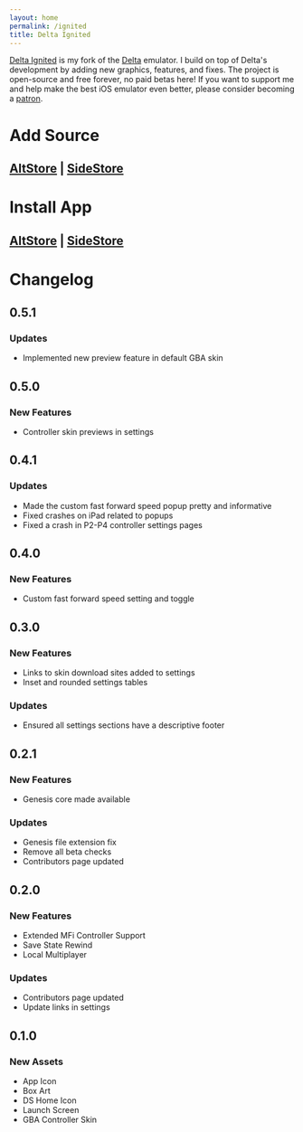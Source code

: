 ```yaml
---
layout: home
permalink: /ignited
title: Delta Ignited
---
```


[Delta Ignited](https://github.com/Lit-Development/Delta-Ignited) is my fork of the [Delta](https://github.com/rileytestut/Delta) emulator. I build on top of Delta's development by adding new graphics, features, and fixes. The project is open-source and free forever, no paid betas here! If you want to support me and help make the best iOS emulator even better, please consider becoming a [patron](https://patreon.com/litritt).

# Add Source

## [AltStore](altstore://source?url=https://apps.litritt.com) | [SideStore](sidestore://source?url=https://apps.litritt.com)

# Install App

## [AltStore](altstore://install?url=https://github.com/Lit-Development/Delta-Ignited/releases/download/v0.1.0/delta-ignited.ipa) | [SideStore](sidestore://install?url=https://github.com/Lit-Development/Delta-Ignited/releases/download/v0.1.0/delta-ignited.ipa)

# Changelog

## 0.5.1

### **Updates**

- Implemented new preview feature in default GBA skin

## 0.5.0

### **New Features**

- Controller skin previews in settings

## 0.4.1

### **Updates**

- Made the custom fast forward speed popup pretty and informative
- Fixed crashes on iPad related to popups
- Fixed a crash in P2-P4 controller settings pages

## 0.4.0

### **New Features**

- Custom fast forward speed setting and toggle

## 0.3.0

### **New Features**

- Links to skin download sites added to settings
- Inset and rounded settings tables

### **Updates**

- Ensured all settings sections have a descriptive footer

## 0.2.1

### **New Features**

- Genesis core made available

### **Updates**

- Genesis file extension fix
- Remove all beta checks
- Contributors page updated

## 0.2.0

### **New Features**

- Extended MFi Controller Support
- Save State Rewind
- Local Multiplayer

### **Updates**

- Contributors page updated
- Update links in settings

## 0.1.0

### **New Assets**

- App Icon
- Box Art
- DS Home Icon
- Launch Screen
- GBA Controller Skin
